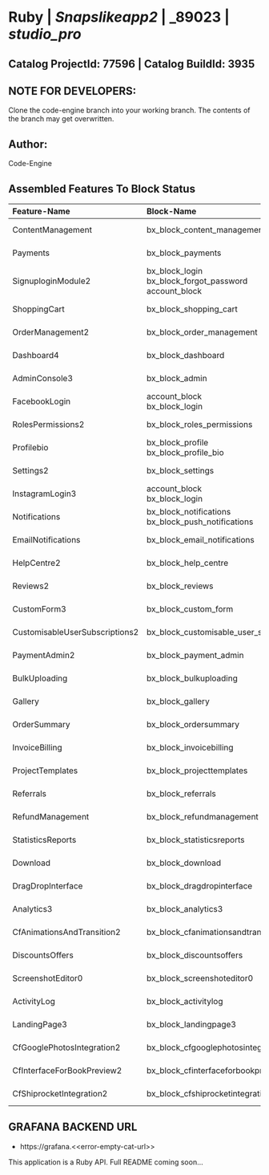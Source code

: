 # **Ruby** | _**Snapslikeapp2**_ | _**89023** | _**studio_pro**_

## **Catalog ProjectId: 77596** | **Catalog BuildId: 3935**

## NOTE FOR DEVELOPERS:
Clone the code-engine branch into your working branch. The contents of the branch may get overwritten.
## Author:
Code-Engine
## Assembled Features To Block Status

| **Feature-Name**        | **Block-Name**        | **Path**  | **Status**  |
|:-------------|:-------------|:-------------|:-------------|
| ContentManagement      | bx_block_content_management<br>      | {+app/controllers/bx_block_content_management+}<br> | {+Non-Empty+} |
| Payments      | bx_block_payments<br>      | {++}<br> | {+Non-Empty+} |
| SignuploginModule2      | bx_block_login<br>bx_block_forgot_password<br>account_block<br>      | {+app/controllers/bx_block_login+}<br>{+app/controllers/bx_block_forgot_password+}<br>{+app/controllers/account_block+}<br> | {+Non-Empty+} |
| ShoppingCart      | bx_block_shopping_cart<br>      | {+app/controllers/bx_block_shopping_cart+}<br> | {+Non-Empty+} |
| OrderManagement2      | bx_block_order_management<br>      | {+app/controllers/bx_block_order_management+}<br> | {+Non-Empty+} |
| Dashboard4      | bx_block_dashboard<br>      | {+app/controllers/bx_block_dashboard+}<br> | {+Non-Empty+} |
| AdminConsole3      | bx_block_admin<br>      | {+app/controllers/bx_block_admin+}<br> | {+Non-Empty+} |
| FacebookLogin      | account_block<br>bx_block_login<br>      | {+app/controllers/account_block+}<br>{+app/controllers/bx_block_login+}<br> | {+Non-Empty+} |
| RolesPermissions2      | bx_block_roles_permissions<br>      | {+app/controllers/bx_block_roles_permissions+}<br> | {+Non-Empty+} |
| Profilebio      | bx_block_profile<br>bx_block_profile_bio<br>      | {+app/controllers/bx_block_profile+}<br>{++}<br> | {+Non-Empty+} |
| Settings2      | bx_block_settings<br>      | {+app/controllers/bx_block_settings+}<br> | {+Non-Empty+} |
| InstagramLogin3      | account_block<br>bx_block_login<br>      | {+app/controllers/account_block+}<br>{+app/controllers/bx_block_login+}<br> | {+Non-Empty+} |
| Notifications      | bx_block_notifications<br>bx_block_push_notifications<br>      | {+app/controllers/bx_block_notifications+}<br>{+app/controllers/bx_block_push_notifications+}<br> | {+Non-Empty+} |
| EmailNotifications      | bx_block_email_notifications<br>      | {+app/controllers/bx_block_email_notifications+}<br> | {+Non-Empty+} |
| HelpCentre2      | bx_block_help_centre<br>      | {+app/controllers/bx_block_help_centre+}<br> | {+Non-Empty+} |
| Reviews2      | bx_block_reviews<br>      | {+app/controllers/bx_block_reviews+}<br> | {+Non-Empty+} |
| CustomForm3      | bx_block_custom_form<br>      | {+app/controllers/bx_block_custom_form+}<br> | {+Non-Empty+} |
| CustomisableUserSubscriptions2      | bx_block_customisable_user_subscriptions<br>      | {++}<br> | {+Non-Empty+} |
| PaymentAdmin2      | bx_block_payment_admin<br>      | {+app/controllers/bx_block_payment_admin+}<br> | {+Non-Empty+} |
| BulkUploading      | bx_block_bulkuploading      | {-app/controllers/bx_block_bulkuploading-} | {-Empty-} |
| Gallery      | bx_block_gallery      | {-app/controllers/bx_block_gallery-} | {-Empty-} |
| OrderSummary      | bx_block_ordersummary      | {-app/controllers/bx_block_ordersummary-} | {-Empty-} |
| InvoiceBilling      | bx_block_invoicebilling      | {-app/controllers/bx_block_invoicebilling-} | {-Empty-} |
| ProjectTemplates      | bx_block_projecttemplates      | {-app/controllers/bx_block_projecttemplates-} | {-Empty-} |
| Referrals      | bx_block_referrals      | {-app/controllers/bx_block_referrals-} | {-Empty-} |
| RefundManagement      | bx_block_refundmanagement      | {-app/controllers/bx_block_refundmanagement-} | {-Empty-} |
| StatisticsReports      | bx_block_statisticsreports      | {-app/controllers/bx_block_statisticsreports-} | {-Empty-} |
| Download      | bx_block_download      | {-app/controllers/bx_block_download-} | {-Empty-} |
| DragDropInterface      | bx_block_dragdropinterface      | {-app/controllers/bx_block_dragdropinterface-} | {-Empty-} |
| Analytics3      | bx_block_analytics3      | {-app/controllers/bx_block_analytics3-} | {-Empty-} |
| CfAnimationsAndTransition2      | bx_block_cfanimationsandtransition2      | {-app/controllers/bx_block_cfanimationsandtransition2-} | {-Empty-} |
| DiscountsOffers      | bx_block_discountsoffers      | {-app/controllers/bx_block_discountsoffers-} | {-Empty-} |
| ScreenshotEditor0      | bx_block_screenshoteditor0      | {-app/controllers/bx_block_screenshoteditor0-} | {-Empty-} |
| ActivityLog      | bx_block_activitylog      | {-app/controllers/bx_block_activitylog-} | {-Empty-} |
| LandingPage3      | bx_block_landingpage3      | {-app/controllers/bx_block_landingpage3-} | {-Empty-} |
| CfGooglePhotosIntegration2      | bx_block_cfgooglephotosintegration2      | {-app/controllers/bx_block_cfgooglephotosintegration2-} | {-Empty-} |
| CfInterfaceForBookPreview2      | bx_block_cfinterfaceforbookpreview2      | {-app/controllers/bx_block_cfinterfaceforbookpreview2-} | {-Empty-} |
| CfShiprocketIntegration2      | bx_block_cfshiprocketintegration2      | {-app/controllers/bx_block_cfshiprocketintegration2-} | {-Empty-} |

## GRAFANA BACKEND URL
 - https://grafana.<\<error-empty-cat-url>>

This application is a Ruby API. Full README coming soon...
